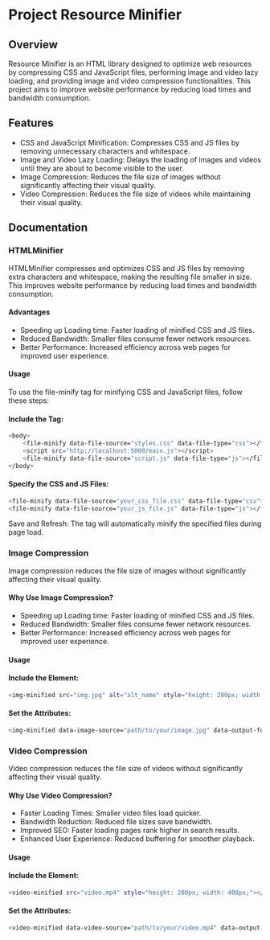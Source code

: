 
# Project Resource Minifier

## Overview

Resource Minifier is an HTML library designed to optimize web resources by compressing CSS and JavaScript files, performing image and video lazy loading, and providing image and video compression functionalities. This project aims to improve website performance by reducing load times and bandwidth consumption.




## Features

- CSS and JavaScript Minification: Compresses CSS and JS files by removing unnecessary characters and whitespace.
- Image and Video Lazy Loading: Delays the loading of images and videos until they are about to become visible to the user.
- Image Compression: Reduces the file size of images without significantly affecting their visual quality.
- Video Compression: Reduces the file size of videos while maintaining their visual quality.


## Documentation
### HTMLMinifier
HTMLMinifier compresses and optimizes CSS and JS files by removing extra characters and whitespace, making the resulting file smaller in size. This improves website performance by reducing load times and bandwidth consumption.
#### Advantages

- Speeding up Loading time: Faster loading of minified CSS and JS files.
- Reduced Bandwidth: Smaller files consume fewer network resources.
- Better Performance: Increased efficiency across web pages for improved user experience.
#### Usage
To use the file-minify tag for minifying CSS and JavaScript files, follow these steps:
#### Include the <file-minify> Tag:



```bash
<body>
    <file-minify data-file-source="styles.css" data-file-type="css"></file-minify>
    <script src="http://localhost:5000/main.js"></script>
    <file-minify data-file-source="script.js" data-file-type="js"></file-minify>
</body>

```

#### Specify the CSS and JS Files:
```bash
<file-minify data-file-source="your_css_file.css" data-file-type="css"></file-minify>
<file-minify data-file-source="your_js_file.js" data-file-type="js"></file-minify>


```
 Save and Refresh: The <file-minify> tag will automatically minify the specified files during page load.

### Image Compression
Image compression reduces the file size of images without significantly affecting their visual quality.

#### Why Use Image Compression?
- Speeding up Loading time: Faster loading of minified CSS and JS files.
- Reduced Bandwidth: Smaller files consume fewer network resources.
- Better Performance: Increased efficiency across web pages for improved user experience.
#### Usage
#### Include the <img-minified> Element:
```bash
<img-minified src="img.jpg" alt="alt_name" style="height: 200px; width: 400px;"></img-minified>

```
#### Set the Attributes:
```bash
<img-minified data-image-source="path/to/your/image.jpg" data-output-format="webp" data-quality="75"></img-minified>

```
### Video Compression
Video compression reduces the file size of videos without significantly affecting their visual quality.
#### Why Use Video Compression?
- Faster Loading Times: Smaller video files load quicker.
- Bandwidth Reduction: Reduced file sizes save bandwidth.
- Improved SEO: Faster loading pages rank higher in search results.
- Enhanced User Experience: Reduced buffering for smoother playback.
#### Usage
#### Include the <video-minified> Element:
```bash
<video-minified src="video.mp4" style="height: 200px; width: 400px;"></video-minified>

```
#### Set the Attributes:
```bash
<video-minified data-video-source="path/to/your/video.mp4" data-output-format="webm" data-quality="80"></video-minified>


```
